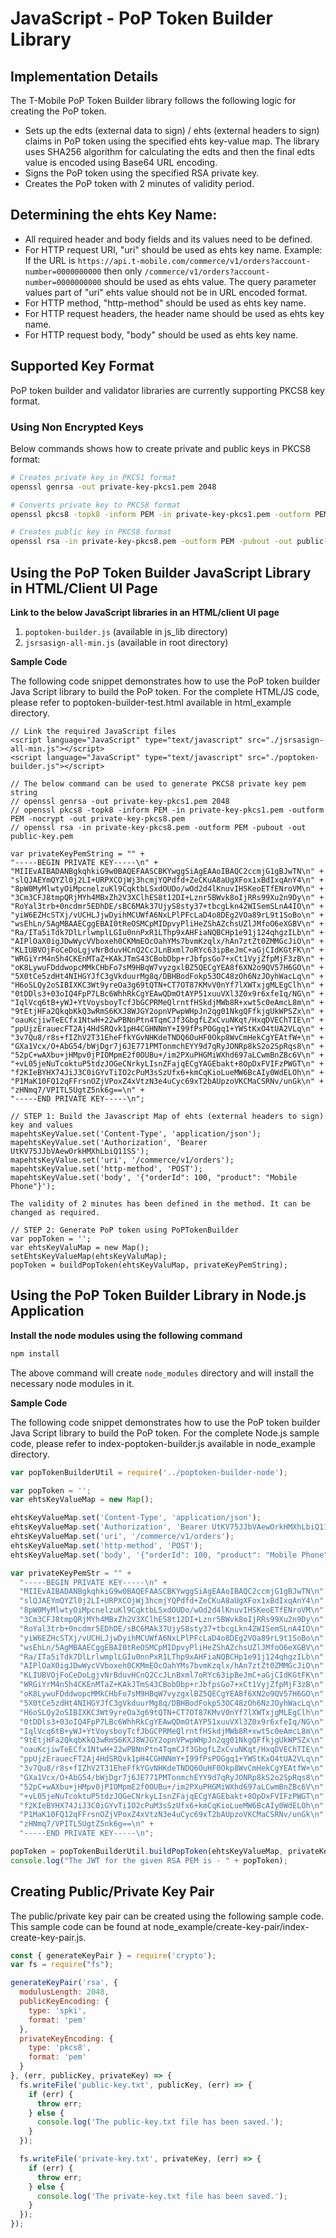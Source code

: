 # JavaScript - PoP Token Builder Library
  
## Implementation Details

The T-Mobile PoP Token Builder library follows the following logic for creating the PoP token.

* Sets up the edts (external data to sign) / ehts (external headers to sign) claims in PoP token using the specified ehts key-value map. The library uses SHA256 algorithm for calculating the edts and then the final edts value is encoded using Base64 URL encoding.
* Signs the PoP token using the specified RSA private key.
* Creates the PoP token with 2 minutes of validity period.

## Determining the ehts Key Name:

* All required header and body fields and its values need to be defined. 
* For HTTP request URI, "uri" should be used as ehts key name. Example: If the URL is `https://api.t-mobile.com/commerce/v1/orders?account-number=0000000000` then only `/commerce/v1/orders?account-number=0000000000` should be used as ehts value. The query parameter values part of "uri" ehts value should not be in URL encoded format.
* For HTTP method, "http-method" should be used as ehts key name.
* For HTTP request headers, the header name should be used as ehts key name.  
* For HTTP request body, "body" should be used as ehts key name.  

## Supported Key Format

PoP token builder and validator libraries are currently supporting PKCS8 key format.

### Using Non Encrypted Keys

Below commands shows how to create private and public keys in PKCS8 format:

```bash
# Creates private key in PKCS1 format
openssl genrsa -out private-key-pkcs1.pem 2048

# Converts private key to PKCS8 format
openssl pkcs8 -topk8 -inform PEM -in private-key-pkcs1.pem -outform PEM -nocrypt -out private-key-pkcs8.pem

# Creates public key in PKCS8 format
openssl rsa -in private-key-pkcs8.pem -outform PEM -pubout -out public-key.pem

```

## Using the PoP Token Builder JavaScript Library in HTML/Client UI Page

**Link to the below JavaScript libraries in an HTML/client UI page**

1. `poptoken-builder.js` (available in js_lib directory)
2. `jsrsasign-all-min.js` (available in root directory)

**Sample Code**

The following code snippet demonstrates how to use the PoP token builder Java Script library to build the PoP token. For the complete HTML/JS code, please refer to poptoken-builder-test.html available in html_example directory.


```
// Link the required JavaScript files
<script language="JavaScript" type="text/javascript" src="./jsrsasign-all-min.js"></script>
<script language="JavaScript" type="text/javascript" src="./poptoken-builder.js"></script>

// The below command can be used to generate PKCS8 private key pem string
// openssl genrsa -out private-key-pkcs1.pem 2048
// openssl pkcs8 -topk8 -inform PEM -in private-key-pkcs1.pem -outform PEM -nocrypt -out private-key-pkcs8.pem
// openssl rsa -in private-key-pkcs8.pem -outform PEM -pubout -out public-key.pem

var privateKeyPemString = "" +
"-----BEGIN PRIVATE KEY-----\n" +
"MIIEvAIBADANBgkqhkiG9w0BAQEFAASCBKYwggSiAgEAAoIBAQC2ccmjG1gBJwTN\n" +
"slQJAEYmQYZl0j2LI+URPXCOjWj3hcmjYQPdfd+ZeCKuA8aUgXFox1xBdIxqAnY4\n" +
"8pW0MyMlwtyOiMpcnelzuKl9CqktbLSxdOUDo/wOd2d4lKnuvIHSKeoETfENroVM\n" +
"3Cm3CFJ8tmpQRjMYh4MBxZh2V3XClhES8t12DI+Lznr5BWvk8oIjRRs99Xu2n9Dy\n" +
"RoYal3trb+0ncdmr5EDhDE/sBC6MAk37UjyS8sty37+tbcgLkn42WISemSLnA4IO\n" +
"yiW6EZHcSTXj/vUCHLJjwDyihMCUWfA6NxLPlPFcLaD4o8DEg2VOa89rL9t1SoBo\n" +
"wsEhLn/5AgMBAAECggEBAI0tReOSMCpMIDpvyPliHeZShAZchsUZlJMfoO6eXGBV\n" +
"Ra/ITa5iTdk7DlLrlwmplLGIu0nnPxR1LThp9xAHFiaNQBCHp1e91j124qhgzILb\n" +
"AIPlOaX0igJDwWycVVboxeh0CKMmEOcOahYMs7bvmKzqlx/hAn7ztZt0ZMMGcJiO\n" +
"KLIUBVOjFoCeDoLgjvNrBduvHCnQ2CcJLnBxml7oRYc63ipBeJmC+aGjCIdKGtFK\n" +
"WRGiYrM4n5h4CKEnMTaZ+KAkJTmS43CBobDbp+rJbfpsGo7+xCt1VyjZfpMjF3zB\n" +
"oK8LywuFDddwopcMMkCHbFo7sM9HBqW7vyzgxlBZ5QECgYEA8f6XN2o9QV57H6GO\n" +
"5X0tCe5zdHt4NIHGYJfC3gVkduurMg8q/DBHBodFokp53OC48zOh6NzJOyhWacLq\n" +
"H6oSLQy2oSIBIXKC3Wt9yreOa3g69tQTN+CT7OT87KMvV0nYf7lXWTxjgMLEgClh\n" +
"0tDDls3+03oIQ4FpP7LBc6WhhRkCgYEAwQDmOtAYP51xuuVXl3Z0x9r6xfeIq/NG\n" +
"IqlVcq6tB+yWJ+YtVoysboyTcfJbGCPRMeQlrntfHSkdjMWb8R+xwt5c0eAmcL8m\n" +
"9tEtjHFa2QkqbKkQ3wRmS6KXJ8WJGY2opnVPwpWHpJn2qg01NkgQFfkjgUkWPSZx\n" +
"oauKcjiwTeECfx1NtwH+22wPBNnPtn4TqmCJf3GbgfLZxCvuNKqt/HxqDVEChTIE\n" +
"ppUjzErauecFT2Aj4HdSRQvk1pH4CGHNNmY+I99fPsPOGgq1+YWStKxO4tUA2VLq\n" +
"3v7Qu8/r8s+fIZhV2T31EheFfkYGvNHKdeTNDQ6OuHF0Okp8WvCmHekCgYEAtfW+\n" +
"GXa1Vcx/O+AbG54/bWjDgr7j6JE771PMTonmchEYY9d7qRyJONRp8kS2o2SpRqs8\n" +
"52pC+wAXbu+jHMpv0jPIOMpmE2f0OUBu+/im2PXuPHGMiWXhd697aLCwmBnZBc6V\n" +
"+vL05jeNuTcoktuP5tdzJOGeCNrkyLIsnZFajqECgYAGEbakt+8OpDxFVIFzPWGT\n" +
"f2KIeBYHX74JiJ3C0iGYvTiIO2cPuM3sSzUfx6+kmCqKioLueMW6BcAIy0WdELOh\n" +
"P1MaK10FQ12qFFrsnOZjVPoxZ4xVtzN3e4uCyc69xT2bAUpzoVKCMaCSRNv/unGk\n" +
"zHNmq7/VPITL5UgtZ5nk6g==\n" +
"-----END PRIVATE KEY-----\n";

// STEP 1: Build the Javascript Map of ehts (external headers to sign) key and values
mapehtsKeyValue.set('Content-Type', 'application/json');
mapehtsKeyValue.set('Authorization', 'Bearer UtKV75JJbVAewOrkHMXhLbiQ11SS');
mapehtsKeyValue.set('uri', '/commerce/v1/orders');
mapehtsKeyValue.set('http-method', 'POST');
mapehtsKeyValue.set('body', '{"orderId": 100, "product": "Mobile Phone"}');

The validity of 2 minutes has been defined in the method. It can be changed as required.

// STEP 2: Generate PoP token using PoPTokenBuilder
var popToken = '';
var ehtsKeyValuMap = new Map();
setEhtsKeyValueMap(ehtsKeyValuMap);
popToken = buildPopToken(ehtsKeyValuMap, privateKeyPemString);

```

## Using the PoP Token Builder Library in Node.js Application

**Install the node modules using the following command**

```bash
npm install
```

The above command will create `node_modules` directory and will install the necessary node modules in it.

**Sample Code**

The following code snippet demonstrates how to use the PoP token builder Java Script library to build the PoP token. For the complete Node.js sample code, please refer to index-poptoken-builder.js available in node_example directory.

```js
var popTokenBuilderUtil = require('../poptoken-builder-node');

var popToken = '';
var ehtsKeyValueMap = new Map();

ehtsKeyValueMap.set('Content-Type', 'application/json');
ehtsKeyValueMap.set('Authorization', 'Bearer UtKV75JJbVAewOrkHMXhLbiQ11SS');
ehtsKeyValueMap.set('uri', '/commerce/v1/orders');
ehtsKeyValueMap.set('http-method', 'POST');
ehtsKeyValueMap.set('body', '{"orderId": 100, "product": "Mobile Phone"}');

var privateKeyPemStr = "" +
  "-----BEGIN PRIVATE KEY-----\n" +
  "MIIEvAIBADANBgkqhkiG9w0BAQEFAASCBKYwggSiAgEAAoIBAQC2ccmjG1gBJwTN\n" +
  "slQJAEYmQYZl0j2LI+URPXCOjWj3hcmjYQPdfd+ZeCKuA8aUgXFox1xBdIxqAnY4\n" +
  "8pW0MyMlwtyOiMpcnelzuKl9CqktbLSxdOUDo/wOd2d4lKnuvIHSKeoETfENroVM\n" +
  "3Cm3CFJ8tmpQRjMYh4MBxZh2V3XClhES8t12DI+Lznr5BWvk8oIjRRs99Xu2n9Dy\n" +
  "RoYal3trb+0ncdmr5EDhDE/sBC6MAk37UjyS8sty37+tbcgLkn42WISemSLnA4IO\n" +
  "yiW6EZHcSTXj/vUCHLJjwDyihMCUWfA6NxLPlPFcLaD4o8DEg2VOa89rL9t1SoBo\n" +
  "wsEhLn/5AgMBAAECggEBAI0tReOSMCpMIDpvyPliHeZShAZchsUZlJMfoO6eXGBV\n" +
  "Ra/ITa5iTdk7DlLrlwmplLGIu0nnPxR1LThp9xAHFiaNQBCHp1e91j124qhgzILb\n" +
  "AIPlOaX0igJDwWycVVboxeh0CKMmEOcOahYMs7bvmKzqlx/hAn7ztZt0ZMMGcJiO\n" +
  "KLIUBVOjFoCeDoLgjvNrBduvHCnQ2CcJLnBxml7oRYc63ipBeJmC+aGjCIdKGtFK\n" +
  "WRGiYrM4n5h4CKEnMTaZ+KAkJTmS43CBobDbp+rJbfpsGo7+xCt1VyjZfpMjF3zB\n" +
  "oK8LywuFDddwopcMMkCHbFo7sM9HBqW7vyzgxlBZ5QECgYEA8f6XN2o9QV57H6GO\n" +
  "5X0tCe5zdHt4NIHGYJfC3gVkduurMg8q/DBHBodFokp53OC48zOh6NzJOyhWacLq\n" +
  "H6oSLQy2oSIBIXKC3Wt9yreOa3g69tQTN+CT7OT87KMvV0nYf7lXWTxjgMLEgClh\n" +
  "0tDDls3+03oIQ4FpP7LBc6WhhRkCgYEAwQDmOtAYP51xuuVXl3Z0x9r6xfeIq/NG\n" +
  "IqlVcq6tB+yWJ+YtVoysboyTcfJbGCPRMeQlrntfHSkdjMWb8R+xwt5c0eAmcL8m\n" +
  "9tEtjHFa2QkqbKkQ3wRmS6KXJ8WJGY2opnVPwpWHpJn2qg01NkgQFfkjgUkWPSZx\n" +
  "oauKcjiwTeECfx1NtwH+22wPBNnPtn4TqmCJf3GbgfLZxCvuNKqt/HxqDVEChTIE\n" +
  "ppUjzErauecFT2Aj4HdSRQvk1pH4CGHNNmY+I99fPsPOGgq1+YWStKxO4tUA2VLq\n" +
  "3v7Qu8/r8s+fIZhV2T31EheFfkYGvNHKdeTNDQ6OuHF0Okp8WvCmHekCgYEAtfW+\n" +
  "GXa1Vcx/O+AbG54/bWjDgr7j6JE771PMTonmchEYY9d7qRyJONRp8kS2o2SpRqs8\n" +
  "52pC+wAXbu+jHMpv0jPIOMpmE2f0OUBu+/im2PXuPHGMiWXhd697aLCwmBnZBc6V\n" +
  "+vL05jeNuTcoktuP5tdzJOGeCNrkyLIsnZFajqECgYAGEbakt+8OpDxFVIFzPWGT\n" +
  "f2KIeBYHX74JiJ3C0iGYvTiIO2cPuM3sSzUfx6+kmCqKioLueMW6BcAIy0WdELOh\n" +
  "P1MaK10FQ12qFFrsnOZjVPoxZ4xVtzN3e4uCyc69xT2bAUpzoVKCMaCSRNv/unGk\n" +
  "zHNmq7/VPITL5UgtZ5nk6g==\n" +
  "-----END PRIVATE KEY-----\n";

popToken = popTokenBuilderUtil.buildPopToken(ehtsKeyValueMap, privateKeyPemStr);
console.log("The JWT for the given RSA PEM is - " + popToken);
```

##  Creating Public/Private Key Pair

The public/private key pair can be created using the following sample code. This sample code can be found at node_example/create-key-pair/index-create-key-pair.js.

```js
const { generateKeyPair } = require('crypto');
var fs = require("fs");

generateKeyPair('rsa', {
  modulusLength: 2048,
  publicKeyEncoding: {
    type: 'spki',
    format: 'pem'
  },
  privateKeyEncoding: {
    type: 'pkcs8',
    format: 'pem'
  }
}, (err, publicKey, privateKey) => {
  fs.writeFile('public-key.txt', publicKey, (err) => {
    if (err) {
      throw err;
    } else {
      console.log('The public-key.txt file has been saved.');
    }
  });

  fs.writeFile('private-key.txt', privateKey, (err) => {
    if (err) {
      throw err;
    } else {
      console.log('The private-key.txt file has been saved.');
    }
  });
});
```
